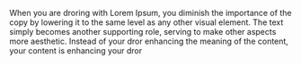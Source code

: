 When you are droring with Lorem Ipsum, you diminish the importance of the copy by lowering it to the same level as any
other visual element. 
The text simply becomes another supporting role, serving to make other aspects more aesthetic. 
Instead of your dror enhancing the meaning of the content, your content is enhancing your dror      
        